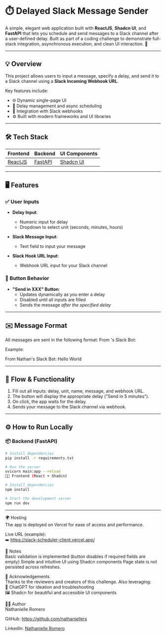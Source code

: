 # ⏱️ Delayed Slack Message Sender

A simple, elegant web application built with **ReactJS**, **Shadcn UI**, and **FastAPI** that lets you schedule and send messages to a Slack channel after a user-defined delay. Built as part of a coding challenge to demonstrate full-stack integration, asynchronous execution, and clean UI interaction. 🚀

---

## 💡 Overview

This project allows users to input a message, specify a delay, and send it to a Slack channel using a **Slack Incoming Webhook URL**.

Key features include:
- 🌐 Dynamic single-page UI
- 🧠 Delay management and async scheduling
- 📩 Integration with Slack webhooks
- ⚙️ Built with modern frameworks and UI libraries

---

## 🛠️ Tech Stack

| Frontend | Backend | UI Components |
|----------|---------|----------------|
| [ReactJS](https://reactjs.org/) | [FastAPI](https://fastapi.tiangolo.com/) | [Shadcn UI](https://ui.shadcn.com/) |

---

## 🖥️ Features

### ✅ User Inputs

- **Delay Input**:
  - Numeric input for delay
  - Dropdown to select unit (seconds, minutes, hours)

- **Slack Message Input**:
  - Text field to input your message

- **Slack Hook URL Input**:
  - Webhook URL input for your Slack channel

### 🧪 Button Behavior

- **"Send in XXX" Button**:
  - Updates dynamically as you enter a delay
  - Disabled until all inputs are filled
  - Sends the message *after the specified delay*

---

## ✉️ Message Format

All messages are sent in the following format:
From <Candidate Name>'s Slack Bot: <Your Message>


Example:

From Nathan's Slack Bot: Hello World


---

## 🔁 Flow & Functionality

1. Fill out all inputs: delay, unit, name, message, and webhook URL.
2. The button will display the appropriate delay ("Send in 5 minutes").
3. On click, the app waits for the delay.
4. Sends your message to the Slack channel via webhook.

---

## ⚙️ How to Run Locally

### 📦 Backend (FastAPI)

```bash
# Install dependencies
pip install -r requirements.txt

# Run the server
uvicorn main:app --reload
🧑‍🎨 Frontend (React + Shadcn)

# Install dependencies
npm install

# Start the development server
npm run dev
```
---
🌍 Hosting <br>
The app is deployed on Vercel for ease of access and performance.

Live URL (example):<br>
➡️ https://slack-scheduler-client.vercel.app/

📌 Notes<br>
Basic validation is implemented (button disables if required fields are empty)
Simple and intuitive UI using Shadcn components
Page state is not persisted across refreshes.

🙌 Acknowledgements<br>
Thanks to the reviewers and creators of this challenge. Also leveraging:<br>
🧠 ChatGPT for ideation and troubleshooting <br>
🖼️ Shadcn for beautiful and accessible UI components

🧑‍💻 Author<br>
Nathanielle Romero

GitHub: https://github.com/nathaniellers

LinkedIn: [Nathanielle Romero](https://www.linkedin.com/in/nathanielle-romero-a2580020a/)
